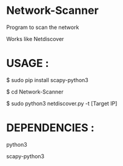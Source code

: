 # Network-Scanner

Program to scan the network

Works like Netdiscover

# USAGE :

$ sudo pip install scapy-python3

$ cd Network-Scanner

$ sudo python3 netdiscover.py -t [Target IP]



# DEPENDENCIES :

python3

scapy-python3


